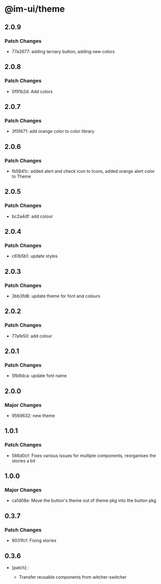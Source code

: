 # @im-ui/theme

## 2.0.9

### Patch Changes

- 77a2677: adding ternary button, adding new colors

## 2.0.8

### Patch Changes

- 0f91b2d: Add colors

## 2.0.7

### Patch Changes

- 3f0f471: add orange color to color library

## 2.0.6

### Patch Changes

- fb5841c: added alert and check icon to Icons, added orange alert color to Theme

## 2.0.5

### Patch Changes

- bc2a4df: add colour

## 2.0.4

### Patch Changes

- c61b5b1: update styles

## 2.0.3

### Patch Changes

- 3bb3fd8: update theme for font and colours

## 2.0.2

### Patch Changes

- 77afe50: add colour

## 2.0.1

### Patch Changes

- 5fb9dca: update font name

## 2.0.0

### Major Changes

- 9569632: new theme

## 1.0.1

### Patch Changes

- 566d0cf: Fixes various issues for multiple components, reorganises the stories a bit

## 1.0.0

### Major Changes

- ca1d08e: Move the button's theme out of theme pkg into the button pkg

## 0.3.7

### Patch Changes

- 9031fcf: Fixing stories

## 0.3.6

- [patch] :

  - Transfer reusable components from witcher-switcher
